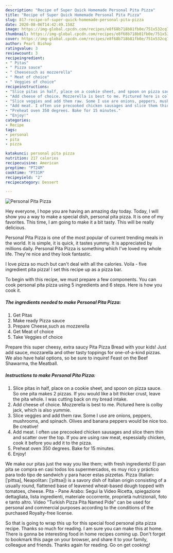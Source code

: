 ```yaml
---
description: "Recipe of Super Quick Homemade Personal Pita Pizza"
title: "Recipe of Super Quick Homemade Personal Pita Pizza"
slug: 817-recipe-of-super-quick-homemade-personal-pita-pizza
date: 2020-08-06T14:42:49.158Z
image: https://img-global.cpcdn.com/recipes/e8f68b718b81fb0e/751x532cq70/personal-pita-pizza-recipe-main-photo.jpg
thumbnail: https://img-global.cpcdn.com/recipes/e8f68b718b81fb0e/751x532cq70/personal-pita-pizza-recipe-main-photo.jpg
cover: https://img-global.cpcdn.com/recipes/e8f68b718b81fb0e/751x532cq70/personal-pita-pizza-recipe-main-photo.jpg
author: Pearl Bishop
ratingvalue: 3
reviewcount: 3
recipeingredient:
- " Pitas"
- " Pizza sauce"
- " Cheesesuch as mozzerella"
- " Meat of choice"
- " Veggies of choice"
recipeinstructions:
- "Slice pitas in half, place on a cookie sheet, and spoon on pizza sauce. So one pita makes 2 pizzas. If you would like a bit thicker crust, leave the pita whole. I was cutting back on my bread intake."
- "Add cheese of choice. Mozzerella is best to me. Pictured here is colby jack, which is also yummie."
- "Slice veggies and add them raw. Some I use are onions, peppers, mushrooms, and spinach. Olives and banana peppers would be nice too. Be creative!"
- "Add meat. I often use precooked chicken sausages and slice them thin and scatter over the top. If you are using raw meat, espessially chicken, cook it before you add it to the pizza."
- "Preheat oven 350 degrees. Bake for 15 minutes."
- "Enjoy!"
categories:
- Recipe
tags:
- personal
- pita
- pizza

katakunci: personal pita pizza 
nutrition: 217 calories
recipecuisine: American
preptime: "PT24M"
cooktime: "PT31M"
recipeyield: "2"
recipecategory: Dessert

---
```



![Personal Pita Pizza](https://img-global.cpcdn.com/recipes/e8f68b718b81fb0e/751x532cq70/personal-pita-pizza-recipe-main-photo.jpg)

Hey everyone, I hope you are having an amazing day today. Today, I will show you a way to make a special dish, personal pita pizza. It is one of my favorites. This time, I am going to make it a bit tasty. This will be really delicious.

Personal Pita Pizza is one of the most popular of current trending meals in the world. It is simple, it is quick, it tastes yummy. It is appreciated by millions daily. Personal Pita Pizza is something which I've loved my whole life. They're nice and they look fantastic.

I love pizza so much but can&#39;t deal with all the calories. Voila - five ingredient pita pizza! I set this recipe up as a pizza bar.


To begin with this recipe, we must prepare a few components. You can cook personal pita pizza using 5 ingredients and 6 steps. Here is how you cook it.

<!--inarticleads1-->

##### The ingredients needed to make Personal Pita Pizza:

1. Get  Pitas
1. Make ready  Pizza sauce
1. Prepare  Cheese,such as mozzerella
1. Get  Meat of choice
1. Take  Veggies of choice


Prepare this super cheesy, extra saucy Pita Pizza Bread with your kids! Just add sauce, mozzarella and other tasty toppings for one-of-a-kind pizzas. We also have halal options, so be sure to inquire! Feast on the Beef Shawarma, the Meatball. 

<!--inarticleads2-->

##### Instructions to make Personal Pita Pizza:

1. Slice pitas in half, place on a cookie sheet, and spoon on pizza sauce. So one pita makes 2 pizzas. If you would like a bit thicker crust, leave the pita whole. I was cutting back on my bread intake.
1. Add cheese of choice. Mozzerella is best to me. Pictured here is colby jack, which is also yummie.
1. Slice veggies and add them raw. Some I use are onions, peppers, mushrooms, and spinach. Olives and banana peppers would be nice too. Be creative!
1. Add meat. I often use precooked chicken sausages and slice them thin and scatter over the top. If you are using raw meat, espessially chicken, cook it before you add it to the pizza.
1. Preheat oven 350 degrees. Bake for 15 minutes.
1. Enjoy!


We make our pitas just the way you like them; with fresh ingredients! El pan pita se compra en casi todos los supermercados, es muy rico y práctico para todo tipo de sandwich y para hacer estas pizzetas. Pizza (Italian: [ˈpittsa], Neapolitan: [ˈpittsə]) is a savory dish of Italian origin consisting of a usually round, flattened base of leavened wheat-based dough topped with tomatoes, cheese. Pita - Pane Arabo: Segui la Video Ricetta, spiegazione dettagliata, lista ingredienti, materiale occorrente, proprietà nutrizionali, foto e tanto altro. Video &#34;Turkish Pizza Pita Named Pide&#34; can be used for personal and commercial purposes according to the conditions of the purchased Royalty-free license. 

So that is going to wrap this up for this special food personal pita pizza recipe. Thanks so much for reading. I am sure you can make this at home. There is gonna be interesting food in home recipes coming up. Don't forget to bookmark this page on your browser, and share it to your family, colleague and friends. Thanks again for reading. Go on get cooking!
